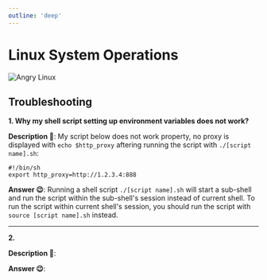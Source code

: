 ```yaml
---
outline: 'deep'
---
```


# Linux System Operations

![Angry Linux](/images/angry_linux.jpg)

## Troubleshooting

**1. Why my shell script setting up environment variables does not work?**

**Description :lady_beetle:**: My script below does not work property, no proxy is displayed with `echo $http_proxy` aftering running the script with `./[script name].sh`: 

``` shell
#!/bin/sh
export http_proxy=http://1.2.3.4:888
```

**Answer :wink:**: Running a shell script `./[script name].sh` will start a sub-shell and run the script within the sub-shell's session instead of current shell. To run the script within current shell's session, you should run the script with `source [script name].sh` instead.

---

**2.**

**Description :lady_beetle:**: 

**Answer :wink:**: